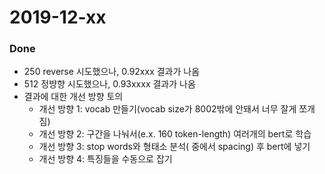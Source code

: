 # 2019-12-xx



### Done

- 250 reverse 시도했으나, 0.92xxx 결과가 나옴
- 512 정뱡향 시도했으나, 0.93xxxx 결과가 나옴
- 결과에 대한 개선 방향 토의
  - 개선 방향 1:  vocab 만들기(vocab size가 8002밖에 안돼서 너무 잘게 쪼개짐)
  - 개선 방향 2: 구간을 나눠서(e.x. 160 token-length) 여러개의 bert로 학습
  - 개선 방향 3: stop words와 형태소 분석( 중에서 spacing) 후 bert에 넣기
  - 개선 방향 4: 특징들을 수동으로 잡기

